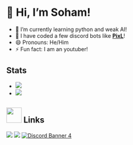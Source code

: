 # 👋 Hi, I’m Soham!

- 🔭 I’m currently learning python and weak AI!
- 🤖 I have coded a few discord bots like **[PixL](https://discordbotlist.com/bots/pixl)**!
- 😄 Pronouns: He/Him
- ⚡ Fun fact: I am an youtuber!

## Stats

- ![](https://komarev.com/ghpvc/?username=soham485)
- ![](https://github-readme-stats.vercel.app/api?username=Soham485&show_icons=true&hide_border=true&theme=tokyonight)


## <img height="40" src="https://raw.githubusercontent.com/innng/innng/master/assets/kyubey.gif"/> Links
[![](https://img.shields.io/badge/GitHub-100000?style=for-the-badge&logo=github&logoColor=white)](https://github.com/soham485)
[![](https://img.shields.io/badge/YouTube-FF0000?style=for-the-badge&logo=youtube&logoColor=white)](https://www.youtube.com/channel/UC2CE5AfflIzhZCNJv5Qdkjg)
[![Discord Banner 4](https://discordapp.com/api/guilds/859038936160927764/widget.png?style=banner4)](https://discord.gg/aEBxQnZE6B)


